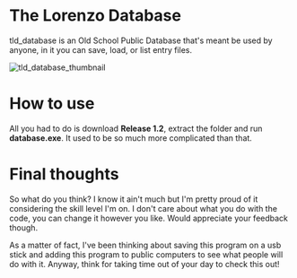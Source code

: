 # The Lorenzo Database
tld_database is an Old School Public Database that's meant be used by anyone, in it you can save, load, or list entry files.

![tld_database_thumbnail](https://user-images.githubusercontent.com/86173616/146470330-3d1a2598-a4a6-4145-a7c8-d3ee9d6640e3.PNG)

# How to use

All you had to do is download **Release 1.2**, extract the folder and run **database.exe**. It used to be so much more complicated than that.

# Final thoughts

So what do you think? I know it ain't much but I'm pretty proud of it considering the skill level I'm on. I don't care about what you do with the code, you can change it however you like. Would appreciate your feedback though.

As a matter of fact, I've been thinking about saving this program on a usb stick and adding this program to public computers to see what people will do with it. Anyway, think for taking time out of your day to check this out!
